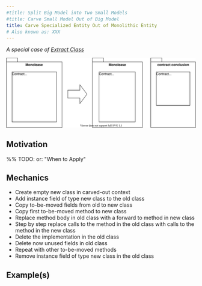 ```yaml
---
#title: Split Big Model into Two Small Models
#title: Carve Small Model Out of Big Model
title: Carve Specialized Entity Out of Monolithic Entity
# Also known as: XXX
---
```


*A special case of [Extract Class](https://refactoring.com/catalog/extractClass.html)*

![](../../images/domain-driven-refactorings/tactical-for-strategic/carve-specialized-entity-out-of-monolithic-entity.drawio.svg)

## Motivation

%% TODO: or:  "When to Apply"

## Mechanics

- Create empty new class in carved-out context
- Add instance field of type new class to the old class
- Copy to-be-moved fields from old to new class
- Copy first to-be-moved method to new class
- Replace method body in old class with a forward to method in new class
- Step by step replace calls to the method in the old class with calls to the method in the new class
- Delete the implementation in the old class
- Delete now unused fields in old class
- Repeat with other to-be-moved methods
- Remove instance field of type new class in the old class

## Example(s)
